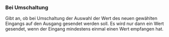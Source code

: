 ﻿### Bei Umschaltung

Gibt an, ob bei Umschaltung der Auswahl der Wert des neuen gewählten Eingangs auf den Ausgang gesendet werden soll.
Es wird nur dann ein Wert gesendet, wenn der Eingang mindestens einmal einen Wert empfangen hat.
 
